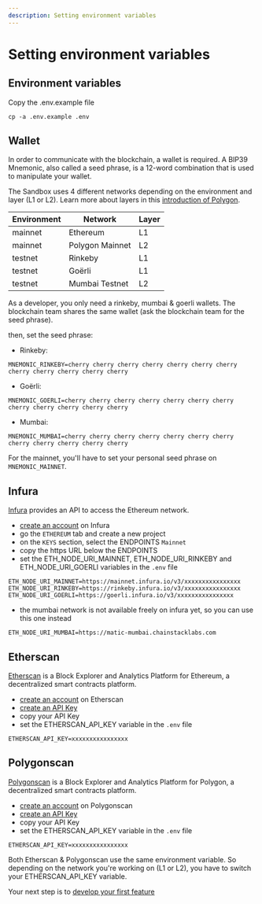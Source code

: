 ```yaml
---
description: Setting environment variables
---
```


# Setting environment variables

## Environment variables

Copy the .env.example file
```shell
cp -a .env.example .env
```

## Wallet

In order to communicate with the blockchain, a wallet is required.
A BIP39 Mnemonic, also called a seed phrase, is a 12-word combination that is used to manipulate your wallet.

The Sandbox uses 4 different networks depending on the environment and layer (L1 or L2). Learn more about layers in this [introduction of Polygon](../topics/polygon/polygon.md).

| Environment | Network | Layer |
|-------------|---------|-------|
| mainnet | Ethereum | L1 |
| mainnet | Polygon Mainnet | L2 |
| testnet | Rinkeby | L1 |
| testnet | Goërli | L1 |
| testnet | Mumbai Testnet | L2 |

As a developer, you only need a rinkeby, mumbai & goerli wallets. The blockchain team shares the same wallet (ask the blockchain team for the seed phrase).

then, set the seed phrase:

- Rinkeby:
```shell
MNEMONIC_RINKEBY=cherry cherry cherry cherry cherry cherry cherry cherry cherry cherry cherry cherry
```

- Goërli:
```shell
MNEMONIC_GOERLI=cherry cherry cherry cherry cherry cherry cherry cherry cherry cherry cherry cherry
```

- Mumbai:
```shell
MNEMONIC_MUMBAI=cherry cherry cherry cherry cherry cherry cherry cherry cherry cherry cherry cherry
```

For the mainnet, you'll have to set your personal seed phrase on `MNEMONIC_MAINNET`.

## Infura

[Infura](https://infura.io) provides an API to access the Ethereum network.

- [create an account](https://infura.io/register) on Infura
- go the `ETHEREUM` tab and create a new project
- on the `KEYS` section, select the ENDPOINTS `Mainnet`
- copy the https URL below the ENDPOINTS
- set the ETH_NODE_URI_MAINNET, ETH_NODE_URI_RINKEBY and ETH_NODE_URI_GOERLI variables in the `.env` file
```shell
ETH_NODE_URI_MAINNET=https://mainnet.infura.io/v3/xxxxxxxxxxxxxxxx
ETH_NODE_URI_RINKEBY=https://rinkeby.infura.io/v3/xxxxxxxxxxxxxxxx
ETH_NODE_URI_GOERLI=https://goerli.infura.io/v3/xxxxxxxxxxxxxxxx
```
- the mumbai network is not available freely on infura yet, so you can use this one instead
```shell
ETH_NODE_URI_MUMBAI=https://matic-mumbai.chainstacklabs.com
```

## Etherscan

[Etherscan](https://etherscan.io/) is a Block Explorer and Analytics Platform for Ethereum, a decentralized smart contracts platform.

- [create an account](https://etherscan.io/register) on Etherscan
- [create an API Key](https://etherscan.io/myapikey)
- copy your API Key
- set the ETHERSCAN_API_KEY variable in the `.env` file
```shell
ETHERSCAN_API_KEY=xxxxxxxxxxxxxxxx
```

## Polygonscan

[Polygonscan](https://polygonscan.com/) is a Block Explorer and Analytics Platform for Polygon, a decentralized smart contracts platform.

- [create an account](https://polygonscan.com/register) on Polygonscan
- [create an API Key](https://polygonscan.com/myapikey)
- copy your API Key
- set the ETHERSCAN_API_KEY variable in the `.env` file
```shell
ETHERSCAN_API_KEY=xxxxxxxxxxxxxxxx
```

Both Etherscan & Polygonscan use the same environment variable. So depending on the network you're working on (L1 or L2), you have to switch your ETHERSCAN_API_KEY variable.

Your next step is to [develop your first feature](../tutorials/developing-first-feature.md)
